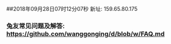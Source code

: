 ##2018年09月28日07时12分07秒 新址: 159.65.80.175
### 兔友常见问题及解答: https://github.com/wanggonging/d/blob/w/FAQ.md
